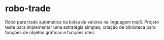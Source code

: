 # robo-trade

Robô para trade automática na bolsa de valores na linguagem mql5. 
Projeto teste para implementar uma estratégia simples, criação de biblioteca para funções de objetos gráficos e funções úteis
